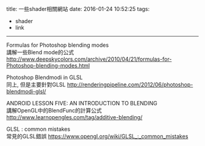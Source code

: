 title: 一些shader相關網站
date: 2016-01-24 10:52:25
tags:
- shader
- link
---

Formulas for Photoshop blending modes  
講解一些Blend mode的公式
http://www.deepskycolors.com/archive/2010/04/21/formulas-for-Photoshop-blending-modes.html

Photoshop Blendmodi in GLSL   
同上, 但是主要針對GLSL
http://renderingpipeline.com/2012/06/photoshop-blendmodi-glsl/

ANDROID LESSON FIVE: AN INTRODUCTION TO BLENDING   
講解OpenGL中的BlendFunc的計算公式
http://www.learnopengles.com/tag/additive-blending/

GLSL : common mistakes   
常見的GLSL錯誤
https://www.opengl.org/wiki/GLSL_:_common_mistakes